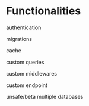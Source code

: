 # Functionalities

authentication

migrations

cache

custom queries

custom middlewares

custom endpoint

unsafe/beta multiple databases
